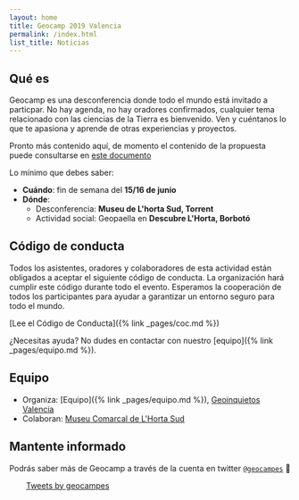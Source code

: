 ```yaml
---
layout: home
title: Geocamp 2019 Valencia
permalink: /index.html
list_title: Noticias
---
```


## Qué es

Geocamp es una desconferencia donde todo el mundo está invitado a particpar.
No hay agenda, no hay oradores confirmados, cualquier tema relacionado con las
ciencias de la Tierra es bienvenido. Ven y cuéntanos lo que te apasiona y aprende
de otras experiencias y proyectos.

Pronto más contenido aquí, de momento el contenido de la propuesta puede consultarse en [este documento](https://docs.google.com/document/d/18C9hUiPlo4DGB2qAlh5k6krYQ-aobvL1VFNPZB_1nBA/edit?usp=sharing)

Lo mínimo que debes saber:

* **Cuándo**: fin de semana del **15/16 de junio**
* **Dónde**:
  * Desconferencia: **Museu de L'horta Sud, Torrent**
  * Actividad social: Geopaella en **Descubre L'Horta, Borbotó**

## Código de conducta

Todos los asistentes, oradores y colaboradores de esta actividad están obligados a aceptar el siguiente código de conducta. La organización hará cumplir este código durante todo el evento. Esperamos la cooperación de todos los participantes para ayudar a garantizar un entorno seguro para todo el mundo.

<!--
En caso de que sea necesario reportar una violación del código de conducta, podéis contactar con Laia (llinares@geocampes) o con Jorge (jsanz@geocamp.es).
-->

[Lee el Código de Conducta]({% link _pages/coc.md %})

¿Necesitas ayuda? No dudes en contactar con nuestro [equipo]({% link _pages/equipo.md %}).


## Equipo

* Organiza: [Equipo]({% link _pages/equipo.md %}),  [Geoinquietos Valencia](http://valencia.geoinquietos.org)
* Colaboran: [Museu Comarcal de L'Horta Sud](http://www.museuhortasud.com/es)

## Mantente informado

Podrás saber más de Geocamp a través de la cuenta en twitter [`@geocampes`](https://twitter.com/geocampes) :eyes:

<div style="max-width:400px;margin: 10px 30px 0;">
<a class="twitter-timeline" data-lang="es" data-height="600" data-link-color="#E95F28" href="https://twitter.com/geocampes?ref_src=twsrc%5Etfw" data-chrome="noheader noborders transparent">Tweets by geocampes</a> <script async src="https://platform.twitter.com/widgets.js" charset="utf-8"></script>
</div>

